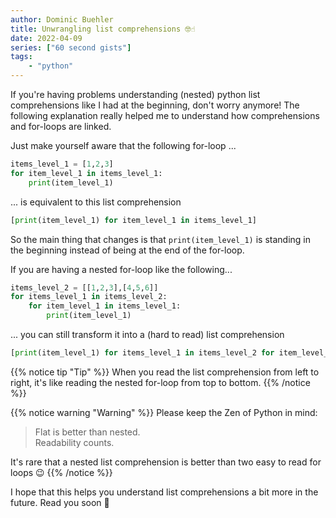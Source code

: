 ```yaml
---
author: Dominic Buehler
title: Unwrangling list comprehensions 🤓☝️
date: 2022-04-09
series: ["60 second gists"]
tags: 
    - "python"
---
```


If you're having problems understanding (nested) python list comprehensions like I had at the beginning, don't worry anymore!
The following explanation really helped me to understand how comprehensions and for-loops are linked.  

Just make yourself aware that the following for-loop ...

```python
items_level_1 = [1,2,3]
for item_level_1 in items_level_1:
    print(item_level_1)
```
... is equivalent to this list comprehension

```python
[print(item_level_1) for item_level_1 in items_level_1]
```

So the main thing that changes is that `print(item_level_1)` is standing in the beginning instead of being at the end of the for-loop.

If you are having a nested for-loop like the following...

```python
items_level_2 = [[1,2,3],[4,5,6]]
for items_level_1 in items_level_2:
    for item_level_1 in items_level_1:
        print(item_level_1)
```

... you can still transform it into a (hard to read) list comprehension

```python
[print(item_level_1) for items_level_1 in items_level_2 for item_level_1 in items_level_1]
```

{{% notice tip "Tip" %}}
When you read the list comprehension from left to right, it's like reading the nested for-loop from top to bottom.
{{% /notice %}}

{{% notice warning "Warning" %}}
Please keep the Zen of Python in mind:

> Flat is better than nested.  
> Readability counts.  

It's rare that a nested list comprehension is better than two easy to read for loops 😉
{{% /notice %}}

I hope that this helps you understand list comprehensions a bit more in the future. Read you soon 👋

